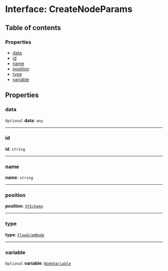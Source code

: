 # Interface: CreateNodeParams

## Table of contents

### Properties

* [data](/en/auto-docs/interface/interfaces/CreateNodeParams.md#data)
* [id](/en/auto-docs/interface/interfaces/CreateNodeParams.md#id)
* [name](/en/auto-docs/interface/interfaces/CreateNodeParams.md#name)
* [position](/en/auto-docs/interface/interfaces/CreateNodeParams.md#position)
* [type](/en/auto-docs/interface/interfaces/CreateNodeParams.md#type)
* [variable](/en/auto-docs/interface/interfaces/CreateNodeParams.md#variable)

## Properties

### data

`Optional` **data**: `any`

***

### id

**id**: `string`

***

### name

**name**: `string`

***

### position

**position**: [`XYSchema`](/en/auto-docs/interface/interfaces/XYSchema.md)

***

### type

**type**: [`FlowGramNode`](/en/auto-docs/interface/enums/FlowGramNode.md)

***

### variable

`Optional` **variable**: [`NodeVariable`](/en/auto-docs/interface/interfaces/NodeVariable.md)
